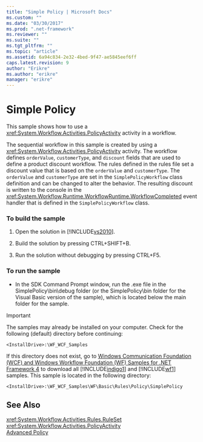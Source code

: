 ```yaml
---
title: "Simple Policy | Microsoft Docs"
ms.custom: ""
ms.date: "03/30/2017"
ms.prod: ".net-framework"
ms.reviewer: ""
ms.suite: ""
ms.tgt_pltfrm: ""
ms.topic: "article"
ms.assetid: 6a94c834-2e32-4bed-9f47-ae5845eef6ff
caps.latest.revision: 9
author: "Erikre"
ms.author: "erikre"
manager: "erikre"
---
```

# Simple Policy
This sample shows how to use a <xref:System.Workflow.Activities.PolicyActivity> activity in a workflow.  
  
 The sequential workflow in this sample is created by using a <xref:System.Workflow.Activities.PolicyActivity> activity. The workflow defines `orderValue`, `customerType`, and `discount` fields that are used to define a product discount workflow. The rules defined in the rules file set a discount value that is based on the `orderValue` and `customerType`. The `orderValue` and `customerType` are set in the `SimplePolicyWorkflow` class definition and can be changed to alter the behavior. The resulting discount is written to the console in the <xref:System.Workflow.Runtime.WorkflowRuntime.WorkflowCompleted> event handler that is defined in the `SimplePolicyWorkflow` class.  
  
### To build the sample  
  
1.  Open the solution in [!INCLUDE[vs2010](../../../../includes/vs2010-md.md)].  
  
2.  Build the solution by pressing CTRL+SHIFT+B.  
  
3.  Run the solution without debugging by pressing CTRL+F5.  
  
### To run the sample  
  
-   In the SDK Command Prompt window, run the .exe file in the SimplePolicy\bin\debug folder (or the SimplePolicy\bin folder for the Visual Basic version of the sample), which is located below the main folder for the sample.  
  
> [!IMPORTANT]
>  The samples may already be installed on your computer. Check for the following (default) directory before continuing:  
>   
>  `<InstallDrive>:\WF_WCF_Samples`  
>   
>  If this directory does not exist, go to [Windows Communication Foundation (WCF) and Windows Workflow Foundation (WF) Samples for .NET Framework 4](http://go.microsoft.com/fwlink/?LinkId=150780) to download all [!INCLUDE[indigo1](../../../../includes/indigo1-md.md)] and [!INCLUDE[wf1](../../../../includes/wf1-md.md)] samples. This sample is located in the following directory:  
>   
>  `<InstallDrive>:\WF_WCF_Samples\WF\Basic\Rules\Policy\SimplePolicy`  
  
## See Also  
 <xref:System.Workflow.Activities.Rules.RuleSet>   
 <xref:System.Workflow.Activities.PolicyActivity>   
 [Advanced Policy](../../../../docs/framework/windows-workflow-foundation/samples/advanced-policy.md)